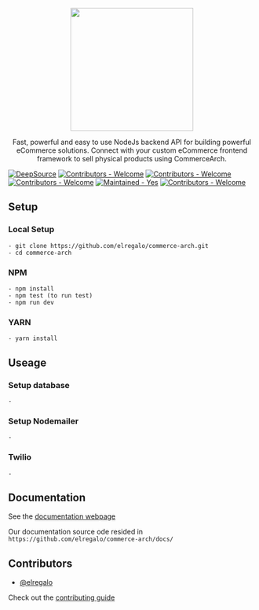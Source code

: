 <p align="center">
   <img src="https://user-images.githubusercontent.com/80452137/174097718-4d4e0e29-2b92-40d5-97b3-530e56723f1b.png"  width="250" height="250"/>
</p>

<p align="center">
    Fast, powerful and easy to use NodeJs backend API for building powerful eCommerce solutions. Connect with your custom eCommerce frontend framework to sell physical products using CommerceArch.    
</p>

<p align="center">

<a href="https://deepsource.io/gh/elregalo/commerce-arch/?ref=repository-badge}" target="_blank"><img alt="DeepSource" title="DeepSource" src="https://deepsource.io/gh/elregalo/commerce-arch.svg/?label=active+issues&show_trend=true&token=ZUpIENwLsM1eEPF9_9N9QuRK"/></a>
<a href="https://github.com/elregalo/commerce-arch/actions/workflows/dependency-review.yml" title="Dependency Review"><img src="https://github.com/elregalo/commerce-arch/actions/workflows/dependency-review.yml/badge.svg" alt="Contributors - Welcome"></a>
<a href="https://github.com/elregalo/commerce-arch/actions/workflows/devskim.yml" title="DevSkim"><img src="https://github.com/elregalo/commerce-arch/actions/workflows/devskim.yml/badge.svg?branch=main" alt="Contributors - Welcome"></a>
<a href="https://github.com/elregalo/commerce-arch/actions/workflows/codeql-analysis.yml/badge.svg?branch=main" title="Codeql Analysis"><img src="https://github.com/elregalo/commerce-arch/actions/workflows/codeql-analysis.yml/badge.svg" alt="Contributors - Welcome"></a>
<a href="https://"><img src="https://img.shields.io/badge/Maintained-Yes-success" alt="Maintained - Yes"></a>
<a href="/CONTRIBUTING.md" title="Go to contributions doc"><img src="https://img.shields.io/badge/Contributors-Welcome-2ea44f" alt="Contributors - Welcome"></a>
<br>

 </p>

## Setup

### Local Setup

    - git clone https://github.com/elregalo/commerce-arch.git
    - cd commerce-arch

### NPM

    - npm install
    - npm test (to run test)
    - npm run dev

### YARN

    - yarn install

## Useage

### Setup database

    -

### Setup Nodemailer

    -

### Twilio

    -

## Documentation

See the [documentation webpage](https://github.com/elregalo/commerce-arch)

Our documentation source ode resided in `https://github.com/elregalo/commerce-arch/docs/`

## Contributors

- [@elregalo](https://elregalo.me)

Check out the [contributing guide](CONTRIBUTING.md)
